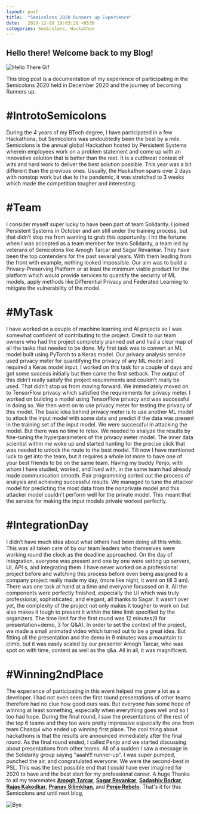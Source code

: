 ```yaml
---
layout: post
title:  "Semicolons 2020 Runners up Experience"
date:   2020-12-09 19:03:28 +0530
categories: Semicolons, Hackathon
---
```

<!-- You’ll find this post in your `_posts` directory. Go ahead and edit it and re-build the site to see your changes. You can rebuild the site in many different ways, but the most common way is to run `jekyll serve`, which launches a web server and auto-regenerates your site when a file is updated.

Jekyll requires blog post files to be named according to the following format:

`YEAR-MONTH-DAY-title.MARKUP`

Where `YEAR` is a four-digit number, `MONTH` and `DAY` are both two-digit numbers, and `MARKUP` is the file extension representing the format used in the file. After that, include the necessary front matter. Take a look at the source for this post to get an idea about how it works.

Jekyll also offers powerful support for code snippets:

{% highlight ruby %}
def print_hi(name)
  puts "Hi, #{name}"
end
print_hi('Tom')
#=> prints 'Hi, Tom' to STDOUT.
{% endhighlight %}

Check out the [Jekyll docs][jekyll-docs] for more info on how to get the most out of Jekyll. File all bugs/feature requests at [Jekyll’s GitHub repo][jekyll-gh]. If you have questions, you can ask them on [Jekyll Talk][jekyll-talk].

[jekyll-docs]: https://jekyllrb.com/docs/home
[jekyll-gh]:   https://github.com/jekyll/jekyll
[jekyll-talk]: https://talk.jekyllrb.com/ -->

## Hello there! Welcome back to my Blog!
![Hello There Gif](https://media1.tenor.com/images/b93a212c42e0630c534d90c386b221f3/tenor.gif?itemid=16358959)

This blog post is a documentation of my experience of participating in the Semicolons 2020 held in December 2020 and the journey of becoming Runners up.
<!-- <img src="https://www.persistent.com/wp-content/uploads/2020/12/Blog-semicolons-celebrating-innovation-with-a-global-hackathon-scaled.jpg" height="" width="1125px"> -->

# #IntrotoSemicolons 
During the 4 years of my BTech degree, I have participated in a few Hackathons, but Semicolons was undoubtedly been the best by a mile. Semicolons is the annual global Hackathon hosted by Persistent Systems wherein employees work on a problem statement and come up with an innovative solution that is better than the rest. It is a cutthroat contest of wits and hard work to deliver the best solution possible. This year was a bit different than the previous ones. Usually, the Hackathon spans over 2 days with nonstop work but due to the pandemic, it was stretched to 3 weeks which made the competition tougher and interesting.

# #Team 
I consider myself super lucky to have been part of team Solidarity. I joined Persistent Systems in October and am still under the training process, but that didn’t stop me from wanting to grab this opportunity. I hit the fortune when I was accepted as a team member for team Solidarity, a team led by veterans of Semicolons like Amogh Tarcar and Sagar Revankar. They have been the top contenders for the past several years. With them leading from the front with example, nothing looked impossible. Our aim was to build a Privacy-Preserving Platform or at least the minimum viable product for the platform which would provide services to quantify the security of ML models, apply methods like Differential Privacy and Federated Learning to mitigate the vulnerability of the model.

# #MyTask
I have worked on a couple of machine learning and AI projects so I was somewhat confident of contributing to the project. Credit to our team owners who had the project completely planned out and had a clear map of all the tasks that needed to be done. My first task was to convert an ML model built using PyTorch to a Keras model. Our privacy analysis service used privacy meter for quantifying the privacy of any ML model and required a Keras model input. I worked on this task for a couple of days and got some success initially but then came the first setback. The output of this didn’t really satisfy the project requirements and couldn’t really be used. That didn’t stop us from moving forward. We immediately moved on to TensorFlow privacy which satisfied the requirements for privacy meter. I worked on building a model using TensorFlow privacy and was successful in doing so. We then went on to use privacy meter for testing the privacy of this model. The basic idea behind privacy meter is to use another ML model to attack the input model with some data and predict if the data was present in the training set of the input model. We were successful in attacking the model. But there was no time to relax. We needed to analyze the results by fine-tuning the hyperparameters of the privacy meter model. The inner data scientist within me woke up and started hunting for the precise click that was needed to unlock the route to the best model. Till now I have mentioned luck to get into the team, but it requires a whole lot more to have one of your best friends to be on the same team. Having my buddy Penjo, with whom I have studied, worked, and lived with, in the same team had already made communication smooth. Pair programming sorted out the process of analysis and achieving successful results. We managed to tune the attacker model for predicting the most data from the nonprivate model and this attacker model couldn’t perform well for the private model. This meant that the service for making the input models private worked perfectly.

# #IntegrationDay 
I didn’t have much idea about what others had been doing all this while. This was all taken care of by our team leaders who themselves were working round the clock as the deadline approached. On the day of integration, everyone was present and one by one were setting up servers, UI, API s, and integrating them. I have never worked on a professional project before and watching this process before even being assigned to a company project really made my day, (more like night, it went on till 3 am). There was one task at hand at a time and everyone focussed on it. All the components were perfectly finished, especially the UI which was truly professional, sophisticated, and elegant, all thanks to Sagar. It wasn’t over yet, the complexity of the project not only makes it tougher to work on but also makes it tough to present it within the time limit specified by the organizers. The time limit for the first round was 12 minutes(9 for presentation+demo, 3 for Q&A). In order to set the context of the project, we made a small animated video which turned out to be a great idea. But fitting all the presentation and the demo in 9 minutes was a mountain to climb, but it was easily scaled by our presenter Amogh Tarcar, who was spot on with time, content as well as the q&a. All in all, it was magnificent.

# #Winning2ndPlace
The experience of participating in this event helped me grow a lot as a developer. I had not even seen the first round presentations of other teams therefore had no clue how good ours was. But everyone has some hope of winning at least something, especially when everything goes well and so I too had hope. During the final round, I saw the presentations of the rest of the top 6 teams and they too were pretty impressive especially the one from team Chasqui who ended up winning first place. The cool thing about hackathons is that the results are announced immediately after the final round. As the final round ended, I called Penjo and we started discussing about presentations from other teams. All of a sudden I saw a message in the Solidarity group saying "aaah!!! runner-up". I was super pumped, punched the air, and congratulated everyone. We were the second-best in PSL. This was the best possible end that I could have ever imagined for 2020 to have and the best start for my professional career. A huge Thanks to all my teammates [**Amogh Tarcar**](https://www.linkedin.com/in/amogh-kamat-tarcar-a6367b1b/), [**Sagar Revankar**](https://www.linkedin.com/in/sagar-revankar-88020a14/), [**Sadashiv Borkar**](https://www.linkedin.com/in/sadashivb/), [**Rajas Kakodkar**](https://www.linkedin.com/in/rajaskakodkar/), 
[**Pranav Silimkhan**](https://www.linkedin.com/in/pranav-silimkhan/), and [**Penjo Rebelo**](https://www.linkedin.com/in/penjo-rebelo-2b4412179/). That's it for this Semicolons and until next blog,

![Bye](https://media2.giphy.com/media/kaBU6pgv0OsPHz2yxy/giphy.gif)
